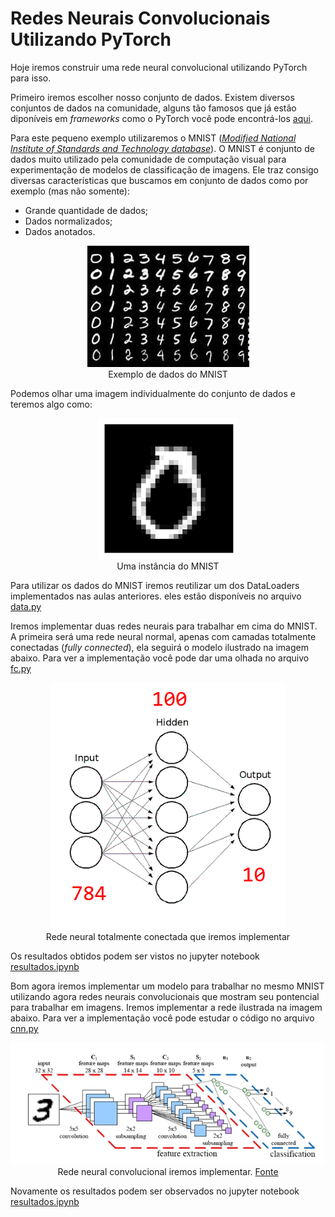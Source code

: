 # Redes Neurais Convolucionais Utilizando PyTorch #

Hoje iremos construir uma rede neural convolucional utilizando PyTorch para isso.

Primeiro iremos escolher nosso conjunto de dados. Existem diversos conjuntos de dados na comunidade, alguns tão famosos que já estão diponíveis em _frameworks_ como o PyTorch você pode encontrá-los [aqui](https://pytorch.org/docs/stable/torchvision/datasets.html).

Para este pequeno exemplo utilizaremos o MNIST ([_Modified National Institute of Standards and Technology database_](https://en.wikipedia.org/wiki/MNIST_database)). O MNIST é conjunto de dados muito utilizado pela comunidade de computação visual para experimentação de modelos de classificação de imagens. Ele traz consigo diversas características que buscamos em conjunto de dados como por exemplo (mas não somente):

* Grande quantidade de dados;
* Dados normalizados;
* Dados anotados.

<center><img src="assets/mnist.jpeg" ...></center>
<center>Exemplo de dados do MNIST</center>

Podemos olhar uma imagem individualmente do conjunto de dados e teremos algo como:

<center><img src="assets/mnist_unique.png" ...></center>
<center>Uma instância do MNIST</center>

Para utilizar os dados do MNIST iremos reutilizar um dos DataLoaders implementados nas aulas anteriores. eles estão disponíveis no arquivo [data.py](src/data.py)

Iremos implementar duas redes neurais para trabalhar em cima do MNIST. A primeira será uma rede neural normal, apenas com camadas totalmente conectadas (_fully connected_), ela seguirá o modelo ilustrado na imagem abaixo. Para ver a implementação você pode dar uma olhada no arquivo [fc.py](src/fc.py)

<center><img src="assets/rede_1.png" ...></center>
<center>Rede neural totalmente conectada que iremos implementar</center>

Os resultados obtidos podem ser vistos no jupyter notebook [resultados.ipynb](src/resultados.ipynb)

Bom agora iremos implementar um modelo para trabalhar no mesmo MNIST utilizando agora redes neurais convolucionais que mostram seu pontencial para trabalhar em imagens. Iremos implementar a rede ilustrada na imagem abaixo. Para ver a implementação você pode estudar o código no arquivo [cnn.py](src/cnn.py)

<center><img src="assets/cnn.jpg" ...></center>
<center>Rede neural convolucional iremos implementar. <a href="http://parse.ele.tue.nl/education/cluster2
">Fonte</a></center>

Novamente os resultados podem ser observados no jupyter notebook [resultados.ipynb](src/resultados.ipynb)